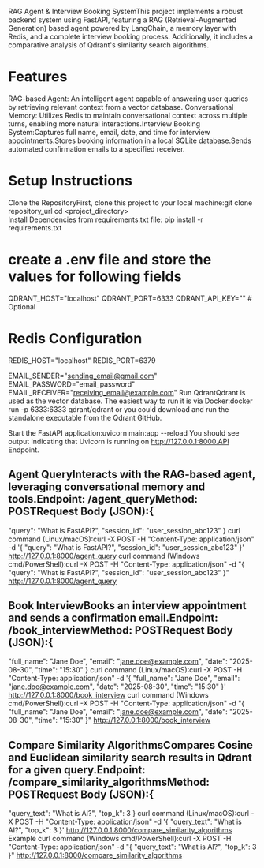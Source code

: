 RAG Agent & Interview Booking SystemThis project implements a robust backend system using FastAPI, featuring a RAG (Retrieval-Augmented Generation) based agent powered by LangChain, a memory layer with Redis, and a complete interview booking process. Additionally, it includes a comparative analysis of Qdrant's similarity search algorithms.

# Features
RAG-based Agent: An intelligent agent capable of answering user queries by retrieving relevant context from a vector database.
Conversational Memory: Utilizes Redis to maintain conversational context across multiple turns, enabling more natural interactions.Interview Booking System:Captures full name, email, date, and time for interview appointments.Stores booking information in a local SQLite database.Sends automated confirmation emails to a specified receiver.

# Setup Instructions
Clone the RepositoryFirst, clone this project to your local machine:git clone repository_url 
cd <project_directory>     
Install Dependencies from requirements.txt file:
pip install -r requirements.txt

# create a .env file and store the values for following fields
QDRANT_HOST="localhost"
QDRANT_PORT=6333
QDRANT_API_KEY="" # Optional

# Redis Configuration
REDIS_HOST="localhost"
REDIS_PORT=6379

EMAIL_SENDER="sending_email@gmail.com"
EMAIL_PASSWORD="email_password"
EMAIL_RECEIVER="receiving_email@example.com"
Run QdrantQdrant is used as the vector database. The easiest way to run it is via Docker:docker run -p 6333:6333 qdrant/qdrant or you could download and run the standalone executable from the Qdrant GitHub.

Start the FastAPI application:uvicorn main:app --reload
You should see output indicating that Uvicorn is running on http://127.0.0.1:8000.API Endpoint.

## Agent QueryInteracts with the RAG-based agent, leveraging conversational memory and tools.Endpoint: /agent_queryMethod: POSTRequest Body (JSON):{
  "query": "What is FastAPI?",
  "session_id": "user_session_abc123"
}
curl command (Linux/macOS):curl -X POST -H "Content-Type: application/json" -d '{
  "query": "What is FastAPI?",
  "session_id": "user_session_abc123"
}' http://127.0.0.1:8000/agent_query
curl command (Windows cmd/PowerShell):curl -X POST -H "Content-Type: application/json" -d "{ \"query\": \"What is FastAPI?\", \"session_id\": \"user_session_abc123\" }" http://127.0.0.1:8000/agent_query

## Book InterviewBooks an interview appointment and sends a confirmation email.Endpoint: /book_interviewMethod: POSTRequest Body (JSON):{
  "full_name": "Jane Doe",
  "email": "jane.doe@example.com",
  "date": "2025-08-30",
  "time": "15:30"
}
curl command (Linux/macOS):curl -X POST -H "Content-Type: application/json" -d '{
  "full_name": "Jane Doe",
  "email": "jane.doe@example.com",
  "date": "2025-08-30",
  "time": "15:30"
}' http://127.0.0.1:8000/book_interview
curl command (Windows cmd/PowerShell):curl -X POST -H "Content-Type: application/json" -d "{ \"full_name\": \"Jane Doe\", \"email\": \"jane.doe@example.com\", \"date\": \"2025-08-30\", \"time\": \"15:30\" }" http://127.0.0.1:8000/book_interview

## Compare Similarity AlgorithmsCompares Cosine and Euclidean similarity search results in Qdrant for a given query.Endpoint: /compare_similarity_algorithmsMethod: POSTRequest Body (JSON):{
  "query_text": "What is AI?",
  "top_k": 3
}
curl command (Linux/macOS):curl -X POST -H "Content-Type: application/json" -d '{
  "query_text": "What is AI?",
  "top_k": 3
}' http://127.0.0.1:8000/compare_similarity_algorithms
Example curl command (Windows cmd/PowerShell):curl -X POST -H "Content-Type: application/json" -d "{ \"query_text\": \"What is AI?\", \"top_k\": 3 }" http://127.0.0.1:8000/compare_similarity_algorithms
